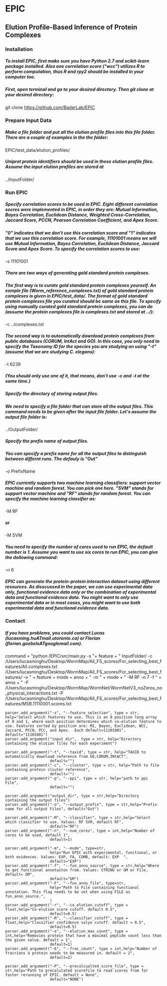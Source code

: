 # EPIC
## Elution Profile-Based Inference of Protein Complexes

### Installation
##### To install EPIC, first make sure you have Python 2.7 and scikit-learn package installed. Also one correlation score ("wcc") utilizes R to perform computation, thus R and rpy2 should be installed in your computer too.

##### First, open terminal and go to your desired directory. Then git clone at your desired directory:
git clone https://github.com/BaderLab/EPIC

### Prepare Input Data
##### Make a file folder and put all the elution profile files into this file folder. There are a couple of examples in the the folder: 
EPIC/test_data/elution_profiles/
##### Uniprot protein identifiers should be used in these elution profile files. Assume the input elution profiles are stored at
../InputFolder/

### Run EPIC
##### Specify correlation scores to be used in EPIC. Eight different correlation socres were implemented in EPIC, in order they are: Mutual Information, Bayes Correlation, Euclidean Distance, Weighted Cross-Correlation, Jaccard Score, PCCN, Pearson Correlation Coefficient, and Apex Score. 
##### "0" indicates that we don't use this correlation score and "1" indicates that we use this correlation score. For example, 11101001 means we will use Mutual Information, Bayes Correlation, Euclidean Distance, Jaccard Score and Apex Score. To specify the correlation scores to use:
-s 11101001

##### There are two ways of generating gold standard protein complexes.
##### The first way is to curate gold standard protein complexes yourself. An exmple file (Worm_reference_complexes.txt) of gold standard protein complexes is given in EPIC/test_data/. The format of gold standard protein complexes file you curated should be same as this file. To specify using manually curated gold standard protein complexes, you can do (assume the protein complexes file is complexes.txt and stored at ../):
-c ../complexes.txt
##### The second way is to automatically download protein complexes from public databases (CORUM, IntAct and GO). In this case, you only need to specify the Taxonomy ID for the species you are studying on using "-t" (assume that we are studying C. elegans):
-t 6239
##### (You should only use one of it, that means, don't use -c and -t at the same time.)

 
##### Specify the directory of storing output files.
##### We need to specify a file folder that can store all the output files. This command needs to be given after the input file folder. Let's assume the output file folder is:
../OutputFolder/

##### Specify the prefix name of output files.
##### You can specify a prefix name for all the output files to distinguish between differnt runs. The defauly is "Out"
-o PrefixName

##### EPIC currently supports two machine learning classifiers: support vector machine and random forest. You can pick one here. "SVM" stands for support vector machine and "RF" stands for random forest. You can specify the machine learning classifier as:
-M RF
##### or
-M SVM

##### You need to specify the number of cores used to run EPIC, the default number is 1. Assume you want to use six cores to run EPIC, you can give the dollowing command:
-n 6

##### EPIC can generate the protein-protein interaction dataset using different resources. As disscussed in the paper, we can use experimental data only, functional evidence data only or the combination of experimental data and functional evidence data. You might want to only use experimental data or in most cases, you might want to use both experimental data and functional evidence data. 


### Contact
##### If you have problems, you could contact Lucas (lucasming.huATmail.utoronto.ca) or Florian (florian.goebelsATgooglemail.com).


command = "python /EPIC/src/main.py -s "+ feature + " InputFolder/ -c /Users/lucasminghu/Desktop/WormMap/All_FS_scores/For_selecting_best_features/All.complexes.txt /Users/lucasminghu/Desktop/WormMap/All_FS_scores/For_selecting_best_features/ -o " + feature + mode + anno + " -m " + mode + " -M RF -n 7 -f " + anno  + " -F /Users/lucasminghu/Desktop/WormMap/WormNet/WormNetV3_noZeros_no_physical_interactions.txt -P /Users/lucasminghu/Desktop/WormMap/All_FS_scores/For_selecting_best_features/MSB.11110001.scores.txt

	parser.add_argument("-s", "--feature_selection", type = str, help="Select which features to use. This is an 8 position long array of 0 and 1, where each position determines which co-elution feature to use. Features sorted by position are: MI, Bayes, Euclidean, WCC, Jaccard, PCCN, PCC, and Apex.  Each default=11101001", default="11101001")
	parser.add_argument("input_dir",  type = str, help="Directory containing the elution files for each experiment")

	parser.add_argument("-t", "--taxid", type = str, help="TAXID to automatically download reference from GO,CORUM,INtACT",
						default="")
	parser.add_argument("-c", "--cluster", type = str, help="Path to file containing protein clsuter reference",
						default="")
	parser.add_argument("-p", "--ppi", type = str, help="path to ppi File",
						default="")

	parser.add_argument("output_dir", type = str,help="Directory containing the output files")
	parser.add_argument("-o", "--output_prefix", type = str,help="Prefix name for all output Files", default="Out")

	parser.add_argument("-M", "--classifier", type = str,help="Select which classifier to use. Values: RF SVM, default RF",
						default="RF")
	parser.add_argument("-n", "--num_cores", type = int,help="Number of cores to be used, default 1",
						default=1)

	parser.add_argument("-m", "--mode", type=str,
						help="Run EPIC with experimental, functional, or both evidences. Values: EXP, FA, COMB, default: EXP  ",
						default="EXP")
	parser.add_argument("-f", "--fun_anno_source", type = str,help="Where to get functional annotaiton from. Values: STRING or GM or File, default= GM",
						default="GM")
	parser.add_argument("-F", "--fun_anno_file", type=str,
						help="Path to File containing functional annotation. This flag needs to be set when using FILE as fun_anno_source.",
						)
	parser.add_argument("-r", "--co_elution_cutoff", type = float,help="Co-elution score cutoff. default 0.5",
						default=0.5)
	parser.add_argument("-R", "--classifier_cutoff", type = float,help="Classifier confidence valye cutoff. default = 0.5",
						default=0.5)
	parser.add_argument("-e", "--elution_max_count", type = int,help="Removies protein that have a maximal peptide count less than the given value. default = 1",
						default=1)
	parser.add_argument("-E", "--frac_count", type = int,help="Number of fracrions a protein needs to be measured in. default = 2",
						default=2)

	parser.add_argument("-P", "--precalcualted_score_file", type = str,help="Path to precalulated scorefile to read scores from for faster rerunning of EPIC. default = None",
						default="NONE")
